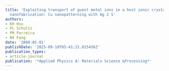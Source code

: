 ```yaml
---
title: 'Exploiting transport of guest metal ions in a host ionic crystal lattice for
  nanofabrication: Cu nanopatterning with Ag 2 S'
authors:
- KH Hsu
- PL Schultz
- PM Ferreira
- NX Fang
date: '2009-01-01'
publishDate: '2025-09-18T05:41:21.015436Z'
publication_types:
- article-journal
publication: '*Applied Physics A: Materials Science &Processing*'
---
```


